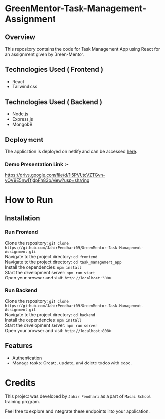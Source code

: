 # GreenMentor-Task-Management-Assignment

## Overview
This repository contains the code for Task Management App using React for an assignment given by Green-Mentor.

## Technologies Used ( Frontend )
  - React
  - Tailwind css
## Technologies Used ( Backend )
  - Node.js
  - Express.js
  - MongoDB

## Deployment

The application is deployed on netlify and can be accessed [here](https://green-mentor-task-management.netlify.app/).


### Demo Presentation Link :-

https://drive.google.com/file/d/1i5PVUtcVZTGvn-vOV9E5nwTfjdpFh83b/view?usp=sharing

 # How to Run <br/>
 
   <h2>Installation</h2>

   ### Run Frontend 
   
   Clone the repository:   ``` git clone https://github.com/JahirPendhari09/GreenMentor-Task-Management-Assignment.git ``` <br/>
   Navigate to the project directory:   ``` cd frontend ``` <br/>
   Navigate to the project directory:   ``` cd task_management_app ``` <br/>
   Install the dependencies:   ``` npm install ``` <br/>
   Start the development server:   ``` npm run start ``` <br/>
   Open your browser and visit:   ``` http://localhost:3000 ``` <br/>

   ### Run Backend 
   
   Clone the repository:   ``` git clone  https://github.com/JahirPendhari09/GreenMentor-Task-Management-Assignment.git ``` <br/>
   Navigate to the project directory:   ``` cd backend ``` <br/>
   Install the dependencies:   ``` npm install ``` <br/>
   Start the development server:   ``` npm run server ``` <br/>
   Open your browser and visit:   ``` http://localhost:8080 ``` <br/>


   ## Features 
   
  - Authentication
  - Manage tasks: Create, update, and delete todos with ease.

 
   # Credits <br/>
   This project was developed by ```Jahir Pendhari``` as a part of ```Masai School``` training program.

   <p>Feel free to explore and integrate these endpoints into your application.</p>
  
